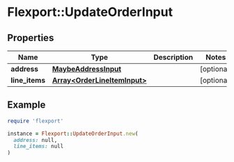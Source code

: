 # Flexport::UpdateOrderInput

## Properties

| Name | Type | Description | Notes |
| ---- | ---- | ----------- | ----- |
| **address** | [**MaybeAddressInput**](MaybeAddressInput.md) |  | [optional] |
| **line_items** | [**Array&lt;OrderLineItemInput&gt;**](OrderLineItemInput.md) |  | [optional] |

## Example

```ruby
require 'flexport'

instance = Flexport::UpdateOrderInput.new(
  address: null,
  line_items: null
)
```

